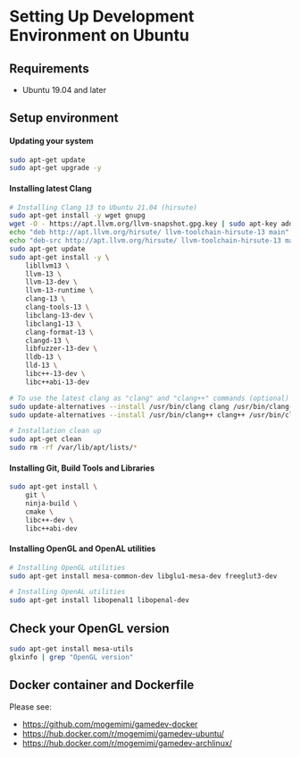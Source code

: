 # Setting Up Development Environment on Ubuntu

## Requirements

* Ubuntu 19.04 and later

## Setup environment

#### Updating your system

```sh
sudo apt-get update
sudo apt-get upgrade -y
```

#### Installing latest Clang

```sh
# Installing Clang 13 to Ubuntu 21.04 (hirsute)
sudo apt-get install -y wget gnupg
wget -O - https://apt.llvm.org/llvm-snapshot.gpg.key | sudo apt-key add -
echo "deb http://apt.llvm.org/hirsute/ llvm-toolchain-hirsute-13 main" | sudo tee /etc/apt/sources.list.d/llvm.list
echo "deb-src http://apt.llvm.org/hirsute/ llvm-toolchain-hirsute-13 main" | sudo tee -a /etc/apt/sources.list.d/llvm.list
sudo apt-get update
sudo apt-get install -y \
    libllvm13 \
    llvm-13 \
    llvm-13-dev \
    llvm-13-runtime \
    clang-13 \
    clang-tools-13 \
    libclang-13-dev \
    libclang1-13 \
    clang-format-13 \
    clangd-13 \
    libfuzzer-13-dev \
    lldb-13 \
    lld-13 \
    libc++-13-dev \
    libc++abi-13-dev

# To use the latest clang as "clang" and "clang++" commands (optional)
sudo update-alternatives --install /usr/bin/clang clang /usr/bin/clang-13 10
sudo update-alternatives --install /usr/bin/clang++ clang++ /usr/bin/clang++-13 10

# Installation clean up
sudo apt-get clean
sudo rm -rf /var/lib/apt/lists/*
```

#### Installing Git, Build Tools and Libraries

```sh
sudo apt-get install \
    git \
    ninja-build \
    cmake \
    libc++-dev \
    libc++abi-dev
```

#### Installing OpenGL and OpenAL utilities

```sh
# Installing OpenGL utilities
sudo apt-get install mesa-common-dev libglu1-mesa-dev freeglut3-dev

# Installing OpenAL utilities
sudo apt-get install libopenal1 libopenal-dev
```

## Check your OpenGL version

```sh
sudo apt-get install mesa-utils
glxinfo | grep "OpenGL version"
```

## Docker container and Dockerfile

Please see:

* <https://github.com/mogemimi/gamedev-docker>
* <https://hub.docker.com/r/mogemimi/gamedev-ubuntu/>
* <https://hub.docker.com/r/mogemimi/gamedev-archlinux/>

